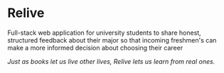 # Relive
Full-stack web application for university students to share honest, structured feedback about their major so that incoming freshmen's can make a more informed decision about choosing their career

_Just as books let us live other lives, Relive lets us learn from real ones._
